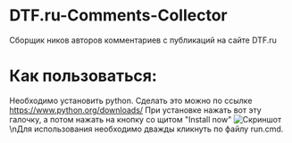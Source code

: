 # DTF.ru-Comments-Collector
Сборщик ников авторов комментариев с публикаций на сайте DTF.ru

# Как пользоваться:
Необходимо установить python. Сделать это можно по ссылке https://www.python.org/downloads/
При установке нажать вот эту галочку, а потом нажать на кнопку со щитом "Install now"
![Скриншот](https://user-images.githubusercontent.com/98752769/180154596-6f4a95b5-5d7b-4bd4-9b96-f127e098bc7d.png)
\nДля использования необходимо дважды кликнуть по файлу run.cmd.
